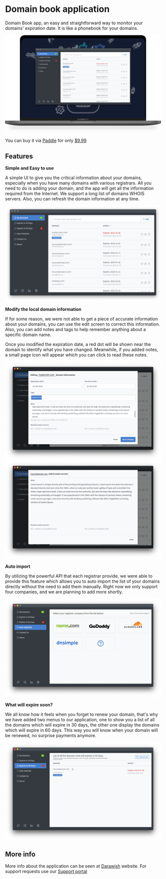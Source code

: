 # Domain book application

Domain Book app, an easy and straightforward way to monitor your domains' expiration date.
It is like a phonebook for your domains.

![](./domains/v1.6/Image.png)

You can buy it via [Paddle](https://pay.paddle.com/checkout/556574) for only [$9.99](https://pay.paddle.com/checkout/556574)


## Features

**Simple and Easy to use**

A simple UI to give you the critical information about your domains, especially when you have many domains with various registrars. All you need to do is adding your domain, and the app will get all the information required from the Internet. We support a long list of domains WHOIS servers. Also, you can refresh the domain information at any time. 

![](./domains/v1.6/main.png)


**Modify the local domain information**

If for some reason, we were not able to get a piece of accurate information about your domains, you can use the edit screen to correct this information. Also, you can add notes and tags to help remember anything about a specific domain name.


Once you modified the expiration date, a red dot will be shown near the domain to identify what you have changed. Meanwhile, if you added notes, a small page icon will appear which you can click to read these notes.

![](./domains/v1.6/edit.png)
![](./domains/v1.6/view.png)


**Auto import**

By utilizing the powerful API that each registrar provide, we were able to provide this feature which allows you to auto import the list of your domains directly without the need to add them manually. Right now we only support four companies, and we are planning to add more shortly. 

![](./domains/v1.6/auto-import.png)

**What will expire soon?**

We all know how it feels when you forget to renew your domain, that's why we have added two menus to our application, one to show you a list of all the domains which will expire in 30 days, the other one display the domains which will expire in 60 days. This way you will know when your domain will be renewed, no surprise payments anymore. 

![](./domains/v1.6/expires-60.png)


## More info

More info about the application can be seen at [Darawish](https://darawish.io) website. For support requests use our [Support portal](https://support.darawish.io)
